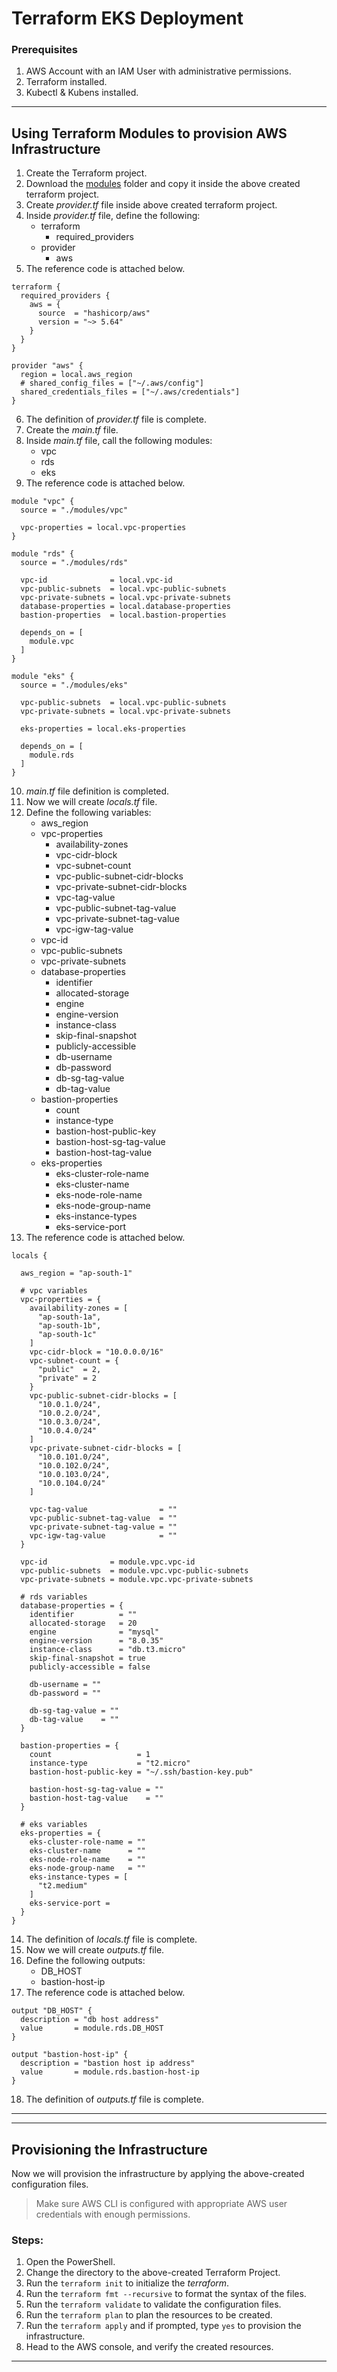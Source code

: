 # Terraform EKS Deployment

### Prerequisites
1. AWS Account with an IAM User with administrative permissions.
2. Terraform installed.
3. Kubectl & Kubens installed.

---

## Using Terraform Modules to provision AWS Infrastructure

1. Create the Terraform project.
2. Download the [modules](https://github.com/sahilphule/terraform/tree/master) folder and copy it inside the above created terraform project.
3. Create *provider.tf* file inside above created terraform project.
4. Inside *provider.tf* file, define the following:
    - terraform
      - required_providers
    - provider
      - aws
5. The reference code is attached below.

```
terraform {
  required_providers {
    aws = {
      source  = "hashicorp/aws"
      version = "~> 5.64"
    }
  }
}

provider "aws" {
  region = local.aws_region
  # shared_config_files = ["~/.aws/config"]
  shared_credentials_files = ["~/.aws/credentials"]
}
```

6. The definition of *provider.tf* file is complete.
7. Create the *main.tf* file.
8. Inside *main.tf* file, call the following modules:
    - vpc
    - rds
    - eks
9. The reference code is attached below.

```
module "vpc" {
  source = "./modules/vpc"

  vpc-properties = local.vpc-properties
}

module "rds" {
  source = "./modules/rds"

  vpc-id              = local.vpc-id
  vpc-public-subnets  = local.vpc-public-subnets
  vpc-private-subnets = local.vpc-private-subnets
  database-properties = local.database-properties
  bastion-properties  = local.bastion-properties

  depends_on = [
    module.vpc
  ]
}

module "eks" {
  source = "./modules/eks"

  vpc-public-subnets  = local.vpc-public-subnets
  vpc-private-subnets = local.vpc-private-subnets

  eks-properties = local.eks-properties

  depends_on = [
    module.rds
  ]
}
```

10. *main.tf* file definition is completed.
11. Now we will create *locals.tf* file.
12. Define the following variables:
    - aws_region  
    - vpc-properties
        - availability-zones
        - vpc-cidr-block
        - vpc-subnet-count
        - vpc-public-subnet-cidr-blocks
        - vpc-private-subnet-cidr-blocks
        - vpc-tag-value
        - vpc-public-subnet-tag-value
        - vpc-private-subnet-tag-value
        - vpc-igw-tag-value
    - vpc-id
    - vpc-public-subnets
    - vpc-private-subnets
    - database-properties
        - identifier
        - allocated-storage
        - engine
        - engine-version
        - instance-class
        - skip-final-snapshot
        - publicly-accessible
        - db-username
        - db-password
        - db-sg-tag-value
        - db-tag-value
    - bastion-properties
        - count
        - instance-type
        - bastion-host-public-key
        - bastion-host-sg-tag-value
        - bastion-host-tag-value
    - eks-properties
        - eks-cluster-role-name
        - eks-cluster-name
        - eks-node-role-name
        - eks-node-group-name
        - eks-instance-types
        - eks-service-port
13. The reference code is attached below.

```
locals {

  aws_region = "ap-south-1"

  # vpc variables
  vpc-properties = {
    availability-zones = [
      "ap-south-1a",
      "ap-south-1b",
      "ap-south-1c"
    ]
    vpc-cidr-block = "10.0.0.0/16"
    vpc-subnet-count = {
      "public"  = 2,
      "private" = 2
    }
    vpc-public-subnet-cidr-blocks = [
      "10.0.1.0/24",
      "10.0.2.0/24",
      "10.0.3.0/24",
      "10.0.4.0/24"
    ]
    vpc-private-subnet-cidr-blocks = [
      "10.0.101.0/24",
      "10.0.102.0/24",
      "10.0.103.0/24",
      "10.0.104.0/24"
    ]

    vpc-tag-value                = ""
    vpc-public-subnet-tag-value  = ""
    vpc-private-subnet-tag-value = ""
    vpc-igw-tag-value            = ""
  }

  vpc-id              = module.vpc.vpc-id
  vpc-public-subnets  = module.vpc.vpc-public-subnets
  vpc-private-subnets = module.vpc.vpc-private-subnets

  # rds variables
  database-properties = {
    identifier          = ""
    allocated-storage   = 20
    engine              = "mysql"
    engine-version      = "8.0.35"
    instance-class      = "db.t3.micro"
    skip-final-snapshot = true
    publicly-accessible = false

    db-username = ""
    db-password = ""

    db-sg-tag-value = ""
    db-tag-value    = ""
  }

  bastion-properties = {
    count                   = 1
    instance-type           = "t2.micro"
    bastion-host-public-key = "~/.ssh/bastion-key.pub"

    bastion-host-sg-tag-value = ""
    bastion-host-tag-value    = ""
  }

  # eks variables
  eks-properties = {
    eks-cluster-role-name = ""
    eks-cluster-name      = ""
    eks-node-role-name    = ""
    eks-node-group-name   = ""
    eks-instance-types = [
      "t2.medium"
    ]
    eks-service-port = 
  }
}
```

14. The definition of *locals.tf* file is complete.
15. Now we will create *outputs.tf* file.
16. Define the following outputs:
    - DB_HOST
    - bastion-host-ip
17. The reference code is attached below.

```
output "DB_HOST" {
  description = "db host address"
  value       = module.rds.DB_HOST
}

output "bastion-host-ip" {
  description = "bastion host ip address"
  value       = module.rds.bastion-host-ip
}
```

18. The definition of *outputs.tf* file is complete.

---
---

## Provisioning the Infrastructure
Now we will provision the infrastructure by applying the above-created configuration files.

> Make sure AWS CLI is configured with appropriate AWS user credentials with enough permissions.

### Steps:
1. Open the PowerShell.
2. Change the directory to the above-created Terraform Project.
3. Run the `terraform init` to initialize the *terraform*.  
4. Run the `terraform fmt --recursive` to format the syntax of the files.
5. Run the `terraform validate` to validate the configuration files.
6. Run the `terraform plan` to plan the resources to be created.
7. Run the `terraform apply` and if prompted, type `yes` to provision the infrastructure.
8. Head to the AWS console, and verify the created resources.

---

<br>
<br>
<br>
<br>
<br>
<br>

## Screenshots of Provisioned Infrastructure

---

#### VPC Image
![vpc image](./images/vpc.png)

---

#### RDS Image
![rds image](./images/rds.png)

---

<br>
<br>
<br>
<br>
<br>
<br>
<br>

#### EKS Cluster Image
![eks cluster image](./images/cluster.png)

---

#### EKS Node Group Image
![eks nodegroup image](./images/node-group.png)

---

<br>
<br>
<br>
<br>
<br>
<br>
<br>
<br>
<br>

#### EKS Nodes Image
![eks nodes image](./images/nodes.png)

---

## Connect to EKS Cluster from powershell

1. Open new powershell window
2. Run the following command to configure local kubectl with eks cluster  
    `aws eks --region "region-name" update-kubeconfig --name "cluster-name"`  
    Substitute *region-name* and *cluster-name* with the above defined values.
3. Now apply the kubernetes manifest files of the application.
4. To list them all, run `kubectl get all`
5. If Load Balancer type Service is created then try accessing the External IP of that service in the browser.

---

## Connect to RDS database through Bastion Host
1. Open MySQL Workbench.
2. Click Add Connection.
3. Select connection method as **Standard TCP/IP over SSH**
4. In SSH Hostname, enter *bastion-host-ip:22* where bastion-host-ip is received from Terraform Output.
5. In SSH Username, enter *ec2-user*.
6. In SSH Key File, select *bastion-key.pem* file passed in above local.tf file.
7. In MySQL Hostname, enter *DB_HOST* where DB_HOST is received from Terraform Output.
8. In Password section, select *Store in Vault*, and enter the password passed in local.tf file.
9. Click *OK* and open the connection.
10. Now you can run mysql commands to access databases, and verify the successful connection of *eks-nodes*.

---

<br>
<br>
<br>

#### MySQL Workbench Image
![eks nodes image](./images/workbench.png)

---

## Destroy the provisioned infrastructure

1. Delete all the kubernetes resources.
2. To destroy infrastructure, run `terraform destroy` & if prompted, type `yes`.
3. Infrastructure will be destroyed

---